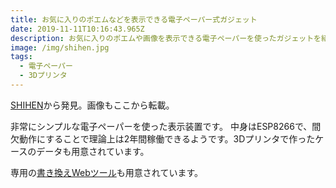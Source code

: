 ```yaml
---
title: お気に入りのポエムなどを表示できる電子ペーパー式ガジェット
date: 2019-11-11T10:16:43.965Z
description: お気に入りのポエムや画像を表示できる電子ペーパーを使ったガジェットを紹介します。
image: /img/shihen.jpg
tags:
  - 電子ペーパー
  - 3Dプリンタ
---
```

[SHIHEN](https://hackaday.io/project/168039-shihen)から発見。画像もここから転載。

非常にシンプルな電子ペーパーを使った表示装置です。
中身はESP8266で、間欠動作にすることで理論上は2年間稼働できるようです。3Dプリンタで作ったケースのデータも用意されています。

専用の[書き換えWebツール](https://shihen.now.sh/)も用意されています。
